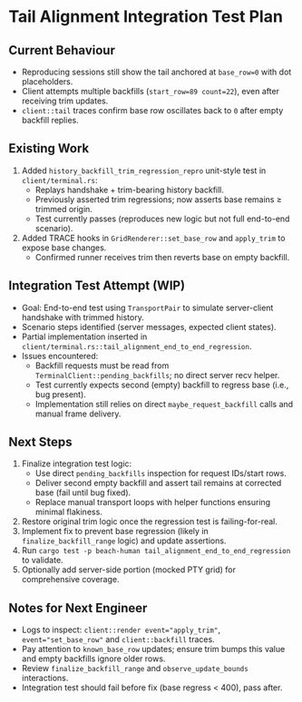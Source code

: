 # Tail Alignment Integration Test Plan

## Current Behaviour
- Reproducing sessions still show the tail anchored at `base_row=0` with dot placeholders.
- Client attempts multiple backfills (`start_row=89 count=22`), even after receiving trim updates.
- `client::tail` traces confirm base row oscillates back to `0` after empty backfill replies.

## Existing Work
1. Added `history_backfill_trim_regression_repro` unit-style test in `client/terminal.rs`:
   - Replays handshake + trim-bearing history backfill.
   - Previously asserted trim regressions; now asserts base remains ≥ trimmed origin.
   - Test currently passes (reproduces new logic but not full end-to-end scenario).
2. Added TRACE hooks in `GridRenderer::set_base_row` and `apply_trim` to expose base changes.
   - Confirmed runner receives trim then reverts base on empty backfill.

## Integration Test Attempt (WIP)
- Goal: End-to-end test using `TransportPair` to simulate server-client handshake with trimmed history.
- Scenario steps identified (server messages, expected client states).
- Partial implementation inserted in `client/terminal.rs::tail_alignment_end_to_end_regression`.
- Issues encountered:
  * Backfill requests must be read from `TerminalClient::pending_backfills`; no direct server recv helper.
  * Test currently expects second (empty) backfill to regress base (i.e., bug present).
  * Implementation still relies on direct `maybe_request_backfill` calls and manual frame delivery.

## Next Steps
1. Finalize integration test logic:
   - Use direct `pending_backfills` inspection for request IDs/start rows.
   - Deliver second empty backfill and assert tail remains at corrected base (fail until bug fixed).
   - Replace manual transport loops with helper functions ensuring minimal flakiness.
2. Restore original trim logic once the regression test is failing-for-real.
3. Implement fix to prevent base regression (likely in `finalize_backfill_range` logic) and update assertions.
4. Run `cargo test -p beach-human tail_alignment_end_to_end_regression` to validate.
5. Optionally add server-side portion (mocked PTY grid) for comprehensive coverage.

## Notes for Next Engineer
- Logs to inspect: `client::render event="apply_trim"`, `event="set_base_row"` and `client::backfill` traces.
- Pay attention to `known_base_row` updates; ensure trim bumps this value and empty backfills ignore older rows.
- Review `finalize_backfill_range` and `observe_update_bounds` interactions.
- Integration test should fail before fix (base regress < 400), pass after.

